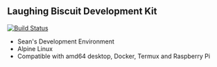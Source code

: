 Laughing Biscuit Development Kit
---

[![Build Status](https://travis-ci.org/laughingbiscuit/lbdk.svg?branch=master)](https://travis-ci.org/laughingbiscuit/lbdk)

- Sean's Development Environment
- Alpine Linux
- Compatible with amd64 desktop, Docker, Termux and Raspberry Pi

